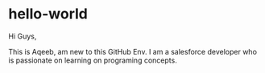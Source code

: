 # hello-world

Hi Guys,

This is Aqeeb, am new to this GitHub Env. I am a salesforce developer who is passionate on learning on programing concepts.


